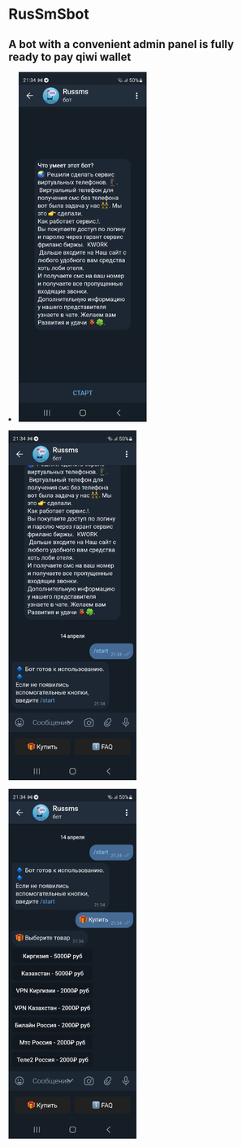 # RusSmSbot
<h2>A bot with a convenient admin panel is fully ready to pay qiwi wallet</h2>
<li>
<img src="https://github.com/ledgerwalle/RusSmSbot/blob/main/Screenshot_20230414_213410_Telegram%20X.jpg" alt="Главная" width="50%" height="50%">
  <p>
<img src="https://github.com/ledgerwalle/RusSmSbot/blob/main/Screenshot_20230414_213418_Telegram%20X.jpg" alt="Главная" width="50%" height="50%">
    <p>
<img src="https://github.com/ledgerwalle/RusSmSbot/blob/main/Screenshot_20230414_213428_Telegram%20X.jpg" alt="Главная" width="50%" height="50%">
